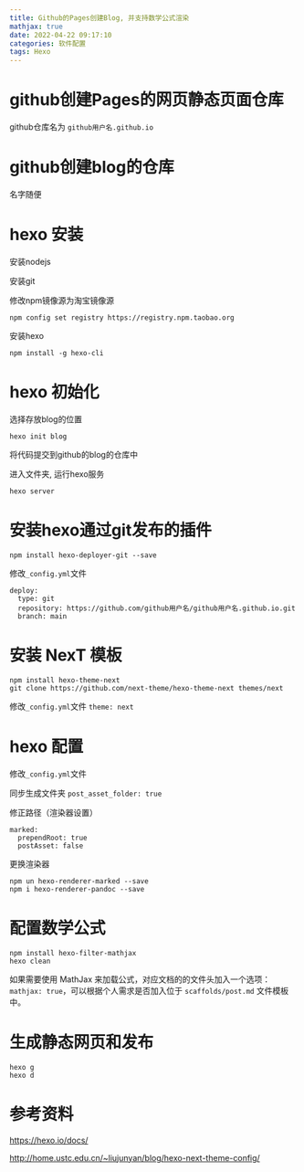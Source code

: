 ```yaml
---
title: Github的Pages创建Blog, 并支持数学公式渲染
mathjax: true
date: 2022-04-22 09:17:10
categories: 软件配置
tags: Hexo
---
```

# github创建Pages的网页静态页面仓库
github仓库名为 `github用户名.github.io`

# github创建blog的仓库
名字随便

# hexo 安装
安装nodejs

安装git

修改npm镜像源为淘宝镜像源
```
npm config set registry https://registry.npm.taobao.org
```

安装hexo
```
npm install -g hexo-cli
```

# hexo 初始化
选择存放blog的位置
```
hexo init blog
```
将代码提交到github的blog的仓库中

进入文件夹, 运行hexo服务
```
hexo server
```

# 安装hexo通过git发布的插件
```
npm install hexo-deployer-git --save
```

修改`_config.yml`文件

```
deploy:
  type: git
  repository: https://github.com/github用户名/github用户名.github.io.git
  branch: main
```

# 安装 NexT 模板
```
npm install hexo-theme-next
git clone https://github.com/next-theme/hexo-theme-next themes/next
```

修改`_config.yml`文件
`theme: next`

# hexo 配置
修改`_config.yml`文件

同步生成文件夹
`post_asset_folder: true`

修正路径（渲染器设置）
```
marked:
  prependRoot: true
  postAsset: false
```

更换渲染器
```
npm un hexo-renderer-marked --save
npm i hexo-renderer-pandoc --save
```

# 配置数学公式
```
npm install hexo-filter-mathjax
hexo clean
```

如果需要使用 MathJax 来加载公式，对应文档的的文件头加入一个选项：`mathjax: true`，可以根据个人需求是否加入位于 `scaffolds/post.md` 文件模板中。

# 生成静态网页和发布
```
hexo g
hexo d
```

# 参考资料
https://hexo.io/docs/

http://home.ustc.edu.cn/~liujunyan/blog/hexo-next-theme-config/